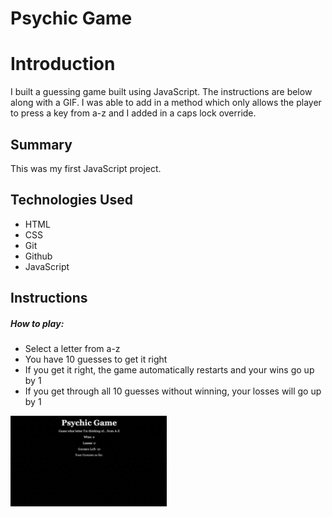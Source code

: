 # Psychic Game

# Introduction

I built a guessing game built using JavaScript. The instructions are below along with a GIF. I was able to add in a method which only allows the player to press a key from a-z and I added in a caps lock override. 

 ## Summary

This was my first JavaScript project. 

 ## Technologies Used
 - HTML
 - CSS
 - Git
 - Github
 - JavaScript

 ## Instructions

 ##### How to play:

 - Select a letter from a-z
 - You have 10 guesses to get it right
 - If you get it right, the game automatically restarts and your wins go up by 1
 - If you get through all 10 guesses without winning, your losses will go up by 1

<img src = "assets/images/Psychic-Game.gif" width="250px"/>
